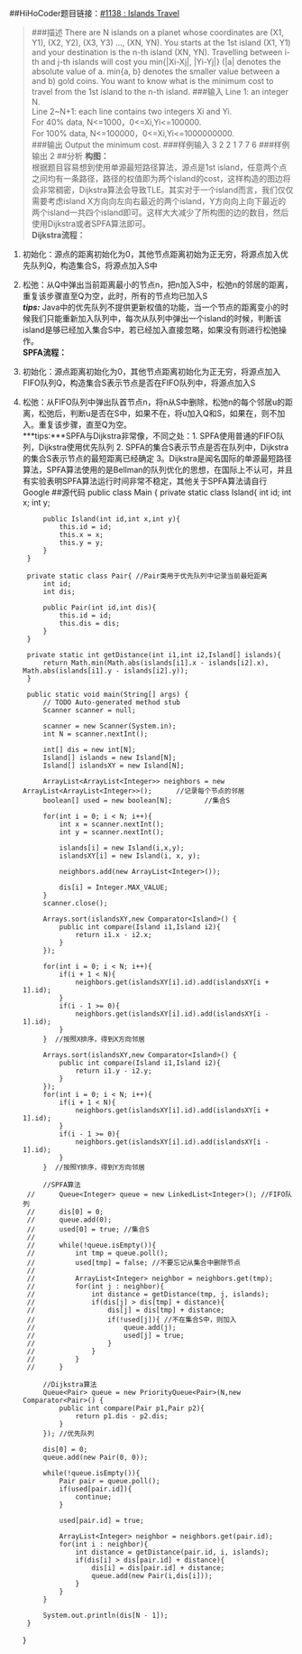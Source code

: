 ##HiHoCoder题目链接：[#1138 : Islands Travel](http://hihocoder.com/problemset/problem/1138?sid=630063)
>###描述
There are N islands on a planet whose coordinates are (X1, Y1), (X2, Y2), (X3, Y3) ..., (XN, YN). You starts at the 1st island (X1, Y1) and your destination is the n-th island (XN, YN). Travelling between i-th and j-th islands will cost you min{|Xi-Xj|, |Yi-Yj|} (|a| denotes the absolute value of a. min{a, b} denotes the smaller value between a and b) gold coins. You want to know what is the minimum cost to travel from the 1st island to the n-th island.
>###输入
Line 1: an integer N.</br>
Line 2~N+1: each line contains two integers Xi and Yi.</br>
For 40% data, N<=1000，0<=Xi,Yi<=100000.</br>
For 100% data, N<=100000，0<=Xi,Yi<=1000000000.</br>
>###输出
Output the minimum cost.
>###样例输入
    3
    2 2
    1 7
    7 6
>###样例输出
    2
##分析
**构图：**</br>
根据题目容易想到使用单源最短路径算法，源点是1st island，任意两个点之间均有一条路径，路径的权值即为两个island的cost，这样构造的图边将会非常稠密，Dijkstra算法会导致TLE。其实对于一个island而言，我们仅仅需要考虑island X方向向左向右最近的两个island，Y方向向上向下最近的两个island一共四个island即可。这样大大减少了所构图的边的数目，然后使用Dijkstra或者SPFA算法即可。</br>
**Dijkstra流程：**</br>
1. 初始化：源点的距离初始化为0，其他节点距离初始为正无穷，将源点加入优先队列Q，构造集合S，将源点加入S中</br>
2. 松弛：从Q中弹出当前距离最小的节点n，把n加入S中，松弛n的邻居的距离，重复该步骤直至Q为空，此时，所有的节点均已加入S</br>
***tips:*** Java中的优先队列不提供更新权值的功能，当一个节点的距离变小的时候我们只能重新加入队列中，每次从队列中弹出一个island的时候，判断该island是够已经加入集合S中，若已经加入直接忽略，如果没有则进行松弛操作。</br>
**SPFA流程：**</br>
1. 初始化：源点距离初始化为0，其他节点距离初始化为正无穷，将源点加入FIFO队列Q，构造集合S表示节点是否在FIFO队列中，将源点加入S</br>
2. 松弛：从FIFO队列中弹出队首节点n，将n从S中删除，松弛n的每个邻居u的距离，松弛后，判断u是否在S中，如果不在，将u加入Q和S，如果在，则不加入。重复该步骤，直至Q为空。</br>
***tips:***SPFA与Dijkstra非常像，不同之处：1. SPFA使用普通的FIFO队列，Dijkstra使用优先队列 2. SPFA的集合S表示节点是否在队列中，Dijkstra的集合S表示节点的最短距离已经确定 3。Dijkstra是闻名国际的单源最短路径算法，SPFA算法使用的是Bellman的队列优化的思想，在国际上不认可，并且有实验表明SPFA算法运行时间非常不稳定，其他关于SPFA算法请自行Google
##源代码
	public class Main {
		private static class Island{
			int id;
			int x;
			int y;
			
			public Island(int id,int x,int y){
				this.id = id;
				this.x = x;
				this.y = y;
			}
		}
		
		private static class Pair{ //Pair类用于优先队列中记录当前最短距离
			int id;
			int dis;
			
			public Pair(int id,int dis){
				this.id = id;
				this.dis = dis;
			}
		}
		
		private static int getDistance(int i1,int i2,Island[] islands){
			return Math.min(Math.abs(islands[i1].x - islands[i2].x), Math.abs(islands[i1].y - islands[i2].y));
		}
	
		public static void main(String[] args) {
			// TODO Auto-generated method stub
			Scanner scanner = null;

			scanner = new Scanner(System.in);
			int N = scanner.nextInt();

			int[] dis = new int[N];
			Island[] islands = new Island[N];
			Island[] islandsXY = new Island[N];
			
			ArrayList<ArrayList<Integer>> neighbors = new ArrayList<ArrayList<Integer>>();		//记录每个节点的邻居
			boolean[] used = new boolean[N];        //集合S
			
			for(int i = 0; i < N; i++){
				int x = scanner.nextInt();
				int y = scanner.nextInt();
				
				islands[i] = new Island(i,x,y);
				islandsXY[i] = new Island(i, x, y);
				
				neighbors.add(new ArrayList<Integer>());
				
				dis[i] = Integer.MAX_VALUE;
			}		
			scanner.close();
			
			Arrays.sort(islandsXY,new Comparator<Island>() {
				public int compare(Island i1,Island i2){
					return i1.x - i2.x;
				}
			}); 
			
			for(int i = 0; i < N; i++){
				if(i + 1 < N){
					neighbors.get(islandsXY[i].id).add(islandsXY[i + 1].id);
				}
				if(i - 1 >= 0){
					neighbors.get(islandsXY[i].id).add(islandsXY[i - 1].id);
				}
			}  //按照X排序，得到X方向邻居
			
			Arrays.sort(islandsXY,new Comparator<Island>() {
				public int compare(Island i1,Island i2){
					return i1.y - i2.y;
				}
			});
			for(int i = 0; i < N; i++){
				if(i + 1 < N){
					neighbors.get(islandsXY[i].id).add(islandsXY[i + 1].id);
				}
				if(i - 1 >= 0){
					neighbors.get(islandsXY[i].id).add(islandsXY[i - 1].id);
				}
			}  //按照Y排序，得到Y方向邻居
			
			//SPFA算法
		//		Queue<Integer> queue = new LinkedList<Integer>(); //FIFO队列
		//		dis[0] = 0;
		//		queue.add(0);
		//		used[0] = true; //集合S
		//		
		//		while(!queue.isEmpty()){
		//			int tmp = queue.poll();			
		//			used[tmp] = false; //不要忘记从集合中删除节点
		//			
		//			ArrayList<Integer> neighbor = neighbors.get(tmp);
		//			for(int j : neighbor){
		//				int distance = getDistance(tmp, j, islands);
		//				if(dis[j] > dis[tmp] + distance){
		//					dis[j] = dis[tmp] + distance;
		//					if(!used[j]){ //不在集合S中，则加入
		//						queue.add(j);
		//						used[j] = true;
		//					}
		//				}
		//			}
		//		}
			
			//Dijkstra算法
			Queue<Pair> queue = new PriorityQueue<Pair>(N,new Comparator<Pair>() {
				public int compare(Pair p1,Pair p2){
					return p1.dis - p2.dis;
				}
			}); //优先队列
			
			dis[0] = 0;
			queue.add(new Pair(0, 0));
			
			while(!queue.isEmpty()){
				Pair pair = queue.poll();
				if(used[pair.id]){
					continue;
				}
				
				used[pair.id] = true;
				
				ArrayList<Integer> neighbor = neighbors.get(pair.id);
				for(int i : neighbor){
					int distance = getDistance(pair.id, i, islands);
					if(dis[i] > dis[pair.id] + distance){
						dis[i] = dis[pair.id] + distance;
						queue.add(new Pair(i,dis[i]));
					}
				}
			}		
			
			System.out.println(dis[N - 1]);		
		}
	}


